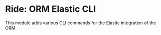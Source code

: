 # Ride: ORM Elastic CLI

This module adds various CLI commands for the Elastic integration of the ORM
